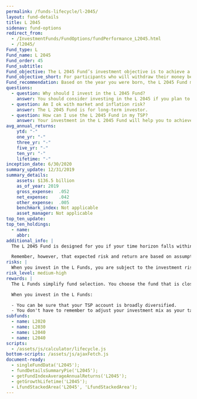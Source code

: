 ```yaml
---
permalink: /funds-lifecycle/l-2045/
layout: fund-details
title: L 2045
sidenav: fund-options
redirect_from:
  - /InvestmentFunds/FundOptions/fundPerformance_L2045.html
  - /l2045/
Fund_type: L
Fund_name: L 2045
Fund_order: 45
Fund_subtitle:
Fund_objective: The L 2045 Fund’s investment objective is to achieve a high level of growth with a low emphasis on preservation of assets. The Fund's allocation in the G, F, C, S, and I Funds is adjusted quarterly. The L 2045 Fund will roll into the L Income Fund automatically in July 2045 when its allocation becomes the same as the allocation of the L Income Fund.
Fund_objective_short: For participants who will withdraw their money beginning 2043 through 2047.
Fund_recommendation: Based on the year you were born, the L 2045 Fund may be a good choice for you because you could have decades until retirement and can ride out any fluctuations in the market.
questions:
  - question: Why should I invest in the L 2045 Fund?
    answer: You should consider investing in the L 2045 if you plan to withdraw from your account between 2043 – 2047.
  - question: Am I ok with market and inflation risk?
    answer: The L 2045 Fund is for long-term investor.
  - question: How can I use the L 2045 Fund in my TSP?
    answer: Your investment in the L 2045 Fund will help you to achieve the best expected return for the amount of expected risk that is appropriate for your time horizon. The L 2045 Fund makes the investing process easy for you because you do not have to figure out how to diversify your account or how and when to rebalance - it’s done for you.
avg_annual_returns:
    ytd: "-"
    one_yr: "-"
    three_yr: "-"
    five_yr: "-"
    ten_yr: "-"
    lifetime: "-"
inception_date: 6/30/2020
summary_update: 12/31/2019
summary_details:
    assets: $136.5 billion
    as_of_year: 2019
    gross_expense:  .052
    net_expense:    .042
    other_expense:  .005
    benchmark_index: Not applicable
    asset_manager: Not applicable
top_ten_update:
top_ten_holdings:
  - name:
    abbr:
additional_info: |
  The L 2045 Fund is designed for you if your time horizon falls within the 2043 through 2047 range. The asset allocation of this fund is adjusted quarterly, moving to a more conservative mix, gradually approaching that of the L Income Fund. Between quarterly adjustments, the asset allocation of the L 2045 Fund is maintained through daily rebalancing to the fund’s target allocation.

  Remember, however, that expected risk and return are based on assumptions about future economic conditions and investment performance. There is no guaranteed rate of return for any period, either short-term or long-term. For the fund’s historical returns, visit [Share Price History]({{ site.baseurl }}/fund-performance/share-price-history/). Past performance does not guarantee future results.
risks: |
  When you invest in the L Funds, you are subject to the investment risks associated with the G, F, C, S, and I funds. Your account is not guaranteed against loss. The L Funds can have periods of gain and loss, just as the individual TSP funds do.
risk_level: medium-high
rewards: |
  The L Funds simplify fund selection. You choose the fund that is closest to your target date (or, if your target date falls between the target dates that are offered, you can split your account between the two target date funds closest to your time horizon).

  When you invest in the L Funds:

  - You can be sure that your TSP account is broadly diversified.
  - You don't have to remember to adjust your investment mix as your target date approaches - it's done for you.
subfunds:
  - name: L2020
  - name: L2030
  - name: L2040
  - name: L2040
scripts:
  - /assets/js/calculator/lifecycle.js
bottom-scripts: /assets/js/ajaxFetch.js
document-ready:
  - singleFundData('L2045');
  - fundDetailsSummaryPie('L2045');
  - getFundIndexAverageAnnualReturns('L2045');
  - getGrowthLifetime('L2045');
  - LfundStackedArea('L2045', 'LfundStackedArea');
---
```

